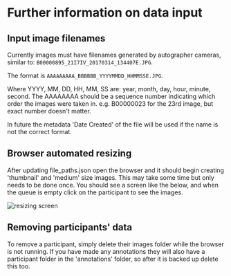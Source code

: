 # Further information on data input

## Input image filenames
Currently images must have filenames generated by autographer cameras, similar to:  `B00000895_21I7IV_20170314_134407E.JPG`.

The format is `AAAAAAAAA_BBBBBB_YYYYMMDD_HHMMSSE.JPG`.

Where YYYY, MM, DD, HH, MM, SS are: year, month, day, hour, minute, second. The AAAAAAAA should be a sequence number indicating which order the images were taken in. e.g. B00000023 for the 23rd image, but exact number doesn't matter.

In future the metadata 'Date Created' of the file will be used if the name is not the correct format.


## Browser automated resizing
After updating file_paths.json open the browser and it should begin creating 'thumbnail' and 'medium' size images. This may take some time but only needs to be done once. You should see a screen like the below, and when the queue is empty click on the participant to see the images.

![resizing screen](http://i.imgur.com/5XIcP9a.png)


## Removing participants' data
To remove a participant, simply delete their images folder while the browser is not running. If you have made any annotations they will also have a participant folder in the 'annotations' folder, so after it is backed up delete this too.
